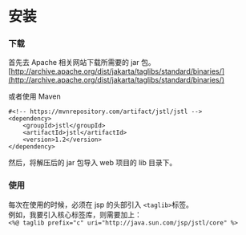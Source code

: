 # 安装

### 下载

首先去 Apache 相关网站下载所需要的 jar 包。
[http://archive.apache.org/dist/jakarta/taglibs/standard/binaries/](http://archive.apache.org/dist/jakarta/taglibs/standard/binaries/)

或者使用 Maven 

	#<!-- https://mvnrepository.com/artifact/jstl/jstl -->
	<dependency>
	    <groupId>jstl</groupId>
	    <artifactId>jstl</artifactId>
	    <version>1.2</version>
	</dependency>    
 
然后，将解压后的 jar 包导入 web 项目的 lib 目录下。

### 使用

每次在使用的时候，必须在 jsp 的头部引入 `<taglib>`标签。    
例如，我要引入核心标签库，则需要加上：   
`<%@ taglib prefix="c" uri="http://java.sun.com/jsp/jstl/core" %>`



